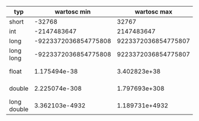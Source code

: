 |typ        |       wartosc min   |          wartosc max|       ziarno| precyzja|we/wy|
|-----------|---------------------|---------------------|-------------|---------|-----|
|short      |               -32768|                32767|             |         | i   |
|int        |               -2147483647|                2147483647|             |         | d   |
|long       | -9223372036854775808|  9223372036854775807|             |         | li  |
|long long  | -9223372036854775808|  9223372036854775807|             |         | lli |
|float      |         1.175494e-38|         3.402823e+38| 1.192093e-07|        6| f |
|double     |        2.225074e-308|        1.797693e+308| 2.220446e-16|       15| lf |
|long double|       3.362103e-4932|       1.189731e+4932| 1.084202e-19|       18| Le  |

